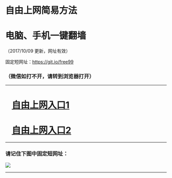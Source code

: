 ﻿# 自由上网简易方法

# 电脑、手机一键翻墙

（2017/10/09 更新，网址有效）

固定短网址：https://git.io/free99

### （微信如打不开，请转到浏览器打开）


***





# &nbsp;&nbsp; <a href="http://ft355810548.fwq-tz-1001.info/fwqtz01.html?t=100900113729 " target="_blank">自由上网入口1</a>
# &nbsp;&nbsp; <a href="http://ft506132616.fwq-tz-1002.info/fwqtz02.html?t=100900112665 " target="_blank">自由上网入口2</a>
***

### 请记住下图中固定短网址：

<img src="https://s3-us-west-2.amazonaws.com/fwq-1001/yjfq-20170905okok.png" /> 


***


